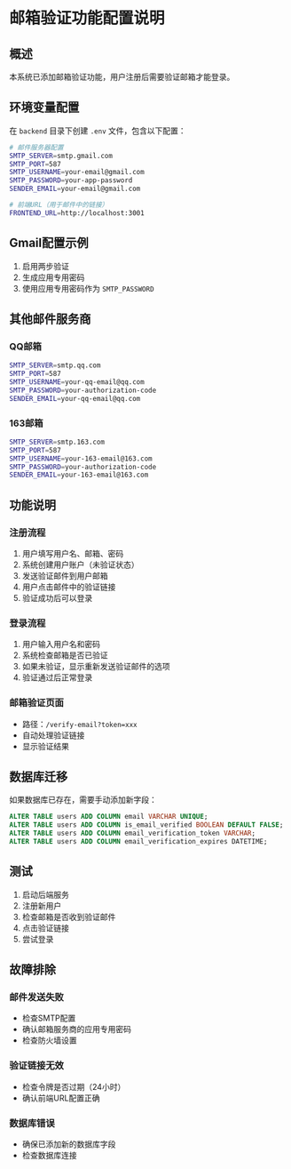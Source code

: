 # 邮箱验证功能配置说明

## 概述
本系统已添加邮箱验证功能，用户注册后需要验证邮箱才能登录。

## 环境变量配置

在 `backend` 目录下创建 `.env` 文件，包含以下配置：

```bash
# 邮件服务器配置
SMTP_SERVER=smtp.gmail.com
SMTP_PORT=587
SMTP_USERNAME=your-email@gmail.com
SMTP_PASSWORD=your-app-password
SENDER_EMAIL=your-email@gmail.com

# 前端URL（用于邮件中的链接）
FRONTEND_URL=http://localhost:3001
```

## Gmail配置示例

1. 启用两步验证
2. 生成应用专用密码
3. 使用应用专用密码作为 `SMTP_PASSWORD`

## 其他邮件服务商

### QQ邮箱
```bash
SMTP_SERVER=smtp.qq.com
SMTP_PORT=587
SMTP_USERNAME=your-qq-email@qq.com
SMTP_PASSWORD=your-authorization-code
SENDER_EMAIL=your-qq-email@qq.com
```

### 163邮箱
```bash
SMTP_SERVER=smtp.163.com
SMTP_PORT=587
SMTP_USERNAME=your-163-email@163.com
SMTP_PASSWORD=your-authorization-code
SENDER_EMAIL=your-163-email@163.com
```

## 功能说明

### 注册流程
1. 用户填写用户名、邮箱、密码
2. 系统创建用户账户（未验证状态）
3. 发送验证邮件到用户邮箱
4. 用户点击邮件中的验证链接
5. 验证成功后可以登录

### 登录流程
1. 用户输入用户名和密码
2. 系统检查邮箱是否已验证
3. 如果未验证，显示重新发送验证邮件的选项
4. 验证通过后正常登录

### 邮箱验证页面
- 路径：`/verify-email?token=xxx`
- 自动处理验证链接
- 显示验证结果

## 数据库迁移

如果数据库已存在，需要手动添加新字段：

```sql
ALTER TABLE users ADD COLUMN email VARCHAR UNIQUE;
ALTER TABLE users ADD COLUMN is_email_verified BOOLEAN DEFAULT FALSE;
ALTER TABLE users ADD COLUMN email_verification_token VARCHAR;
ALTER TABLE users ADD COLUMN email_verification_expires DATETIME;
```

## 测试

1. 启动后端服务
2. 注册新用户
3. 检查邮箱是否收到验证邮件
4. 点击验证链接
5. 尝试登录

## 故障排除

### 邮件发送失败
- 检查SMTP配置
- 确认邮箱服务商的应用专用密码
- 检查防火墙设置

### 验证链接无效
- 检查令牌是否过期（24小时）
- 确认前端URL配置正确

### 数据库错误
- 确保已添加新的数据库字段
- 检查数据库连接 